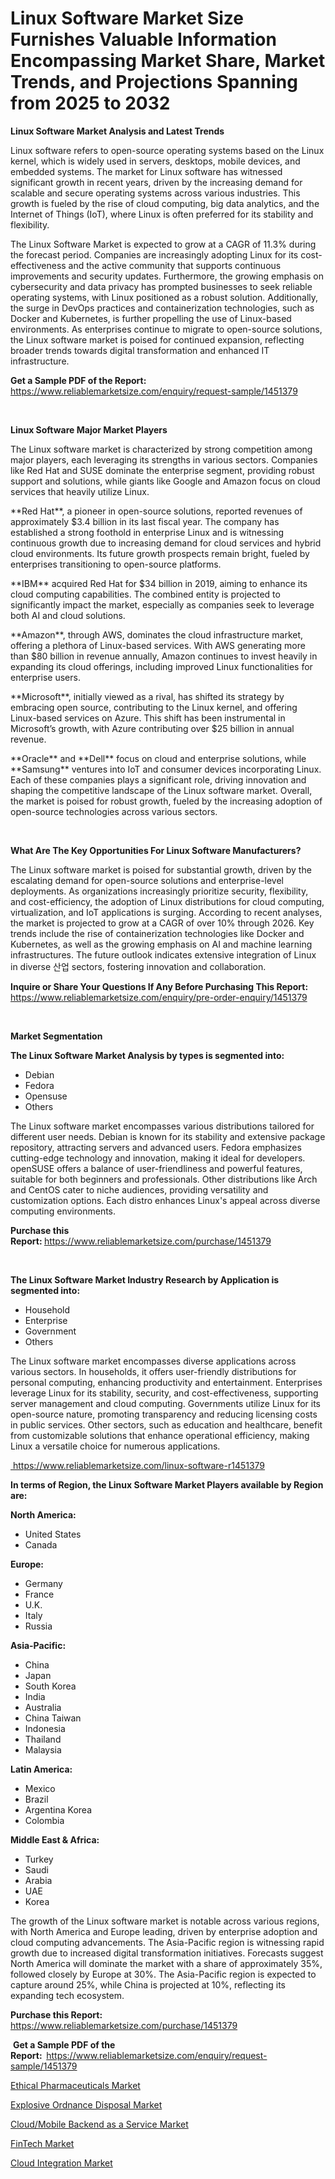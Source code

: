 <p><h1>Linux Software Market Size Furnishes Valuable Information Encompassing Market Share, Market Trends, and Projections Spanning from 2025 to 2032</h1></p><p><strong>Linux Software Market Analysis and Latest Trends</strong></p>
<p><p>Linux software refers to open-source operating systems based on the Linux kernel, which is widely used in servers, desktops, mobile devices, and embedded systems. The market for Linux software has witnessed significant growth in recent years, driven by the increasing demand for scalable and secure operating systems across various industries. This growth is fueled by the rise of cloud computing, big data analytics, and the Internet of Things (IoT), where Linux is often preferred for its stability and flexibility.</p><p>The Linux Software Market is expected to grow at a CAGR of 11.3% during the forecast period. Companies are increasingly adopting Linux for its cost-effectiveness and the active community that supports continuous improvements and security updates. Furthermore, the growing emphasis on cybersecurity and data privacy has prompted businesses to seek reliable operating systems, with Linux positioned as a robust solution. Additionally, the surge in DevOps practices and containerization technologies, such as Docker and Kubernetes, is further propelling the use of Linux-based environments. As enterprises continue to migrate to open-source solutions, the Linux software market is poised for continued expansion, reflecting broader trends towards digital transformation and enhanced IT infrastructure.</p></p>
<p><strong>Get a Sample PDF of the Report:&nbsp;</strong> <a href="https://www.reliablemarketsize.com/enquiry/request-sample/1451379?utm_campaign=1167&utm_medium=2&utm_source=Github&utm_content=ia&utm_term=09032025&utm_id=linux-software">https://www.reliablemarketsize.com/enquiry/request-sample/1451379</a></p>
<p>&nbsp;</p>
<p><strong>Linux Software Major Market Players</strong></p>
<p><p>The Linux software market is characterized by strong competition among major players, each leveraging its strengths in various sectors. Companies like Red Hat and SUSE dominate the enterprise segment, providing robust support and solutions, while giants like Google and Amazon focus on cloud services that heavily utilize Linux.</p><p>**Red Hat**, a pioneer in open-source solutions, reported revenues of approximately $3.4 billion in its last fiscal year. The company has established a strong foothold in enterprise Linux and is witnessing continuous growth due to increasing demand for cloud services and hybrid cloud environments. Its future growth prospects remain bright, fueled by enterprises transitioning to open-source platforms.</p><p>**IBM** acquired Red Hat for $34 billion in 2019, aiming to enhance its cloud computing capabilities. The combined entity is projected to significantly impact the market, especially as companies seek to leverage both AI and cloud solutions.</p><p>**Amazon**, through AWS, dominates the cloud infrastructure market, offering a plethora of Linux-based services. With AWS generating more than $80 billion in revenue annually, Amazon continues to invest heavily in expanding its cloud offerings, including improved Linux functionalities for enterprise users.</p><p>**Microsoft**, initially viewed as a rival, has shifted its strategy by embracing open source, contributing to the Linux kernel, and offering Linux-based services on Azure. This shift has been instrumental in Microsoft’s growth, with Azure contributing over $25 billion in annual revenue.</p><p>**Oracle** and **Dell** focus on cloud and enterprise solutions, while **Samsung** ventures into IoT and consumer devices incorporating Linux. Each of these companies plays a significant role, driving innovation and shaping the competitive landscape of the Linux software market. Overall, the market is poised for robust growth, fueled by the increasing adoption of open-source technologies across various sectors.</p></p>
<p>&nbsp;</p>
<p><strong>What Are The Key Opportunities For Linux Software Manufacturers?</strong></p>
<p><p>The Linux software market is poised for substantial growth, driven by the escalating demand for open-source solutions and enterprise-level deployments. As organizations increasingly prioritize security, flexibility, and cost-efficiency, the adoption of Linux distributions for cloud computing, virtualization, and IoT applications is surging. According to recent analyses, the market is projected to grow at a CAGR of over 10% through 2026. Key trends include the rise of containerization technologies like Docker and Kubernetes, as well as the growing emphasis on AI and machine learning infrastructures. The future outlook indicates extensive integration of Linux in diverse 산업 sectors, fostering innovation and collaboration.</p></p>
<p><strong>Inquire or Share Your Questions If Any Before Purchasing This Report:</strong> <a href="https://www.reliablemarketsize.com/enquiry/pre-order-enquiry/1451379?utm_campaign=1167&utm_medium=2&utm_source=Github&utm_content=ia&utm_term=09032025&utm_id=linux-software">https://www.reliablemarketsize.com/enquiry/pre-order-enquiry/1451379</a></p>
<p>&nbsp;</p>
<p><strong>Market Segmentation</strong></p>
<p><strong>The Linux Software Market Analysis by types is segmented into:</strong></p>
<p><ul><li>Debian</li><li>Fedora</li><li>Opensuse</li><li>Others</li></ul></p>
<p><p>The Linux software market encompasses various distributions tailored for different user needs. Debian is known for its stability and extensive package repository, attracting servers and advanced users. Fedora emphasizes cutting-edge technology and innovation, making it ideal for developers. openSUSE offers a balance of user-friendliness and powerful features, suitable for both beginners and professionals. Other distributions like Arch and CentOS cater to niche audiences, providing versatility and customization options. Each distro enhances Linux's appeal across diverse computing environments.</p></p>
<p><strong>Purchase this Report:&nbsp;</strong><a href="https://www.reliablemarketsize.com/purchase/1451379?utm_campaign=1167&utm_medium=2&utm_source=Github&utm_content=ia&utm_term=09032025&utm_id=linux-software">https://www.reliablemarketsize.com/purchase/1451379</a></p>
<p>&nbsp;</p>
<p><strong>The Linux Software Market Industry Research by Application is segmented into:</strong></p>
<p><ul><li>Household</li><li>Enterprise</li><li>Government</li><li>Others</li></ul></p>
<p><p>The Linux software market encompasses diverse applications across various sectors. In households, it offers user-friendly distributions for personal computing, enhancing productivity and entertainment. Enterprises leverage Linux for its stability, security, and cost-effectiveness, supporting server management and cloud computing. Governments utilize Linux for its open-source nature, promoting transparency and reducing licensing costs in public services. Other sectors, such as education and healthcare, benefit from customizable solutions that enhance operational efficiency, making Linux a versatile choice for numerous applications.</p></p>
<p><a href="https://www.reliablemarketsize.com/linux-software-r1451379?utm_campaign=1167&utm_medium=2&utm_source=Github&utm_content=ia&utm_term=09032025&utm_id=linux-software">&nbsp;https://www.reliablemarketsize.com/linux-software-r1451379</a></p>
<p><strong>In terms of Region, the Linux Software Market Players available by Region are:</strong></p>
<p>
    <p> <strong> North America: </strong>
        <ul>
            <li>United States</li>
            <li>Canada</li>
        </ul>
        </p> 
    <p> <strong> Europe: </strong>
        <ul>
            <li>Germany</li>
            <li>France</li>
            <li>U.K.</li>
            <li>Italy</li>
            <li>Russia</li>
        </ul>
        </p> 
    <p> <strong> Asia-Pacific: </strong>
        <ul>
            <li>China</li>
            <li>Japan</li>
            <li>South Korea</li>
            <li>India</li>
            <li>Australia</li>
            <li>China Taiwan</li>
            <li>Indonesia</li>
            <li>Thailand</li>
            <li>Malaysia</li>
        </ul>
        </p> 
    <p> <strong> Latin America: </strong>
        <ul>
            <li>Mexico</li>
            <li>Brazil</li>
            <li>Argentina Korea</li>
            <li>Colombia</li>
        </ul>
        </p> 
    <p> <strong> Middle East & Africa: </strong>
        <ul>
            <li>Turkey</li>
            <li>Saudi</li>
            <li>Arabia</li>
            <li>UAE</li>
            <li>Korea</li>
        </ul>
    </p>
    </p>
<p><p>The growth of the Linux software market is notable across various regions, with North America and Europe leading, driven by enterprise adoption and cloud computing advancements. The Asia-Pacific region is witnessing rapid growth due to increased digital transformation initiatives. Forecasts suggest North America will dominate the market with a share of approximately 35%, followed closely by Europe at 30%. The Asia-Pacific region is expected to capture around 25%, while China is projected at 10%, reflecting its expanding tech ecosystem.</p></p>
<p><strong>Purchase this Report: </strong><a href="https://www.reliablemarketsize.com/purchase/1451379?utm_campaign=1167&utm_medium=2&utm_source=Github&utm_content=ia&utm_term=09032025&utm_id=linux-software">https://www.reliablemarketsize.com/purchase/1451379</a></p>
<p>&nbsp;<strong>Get a Sample PDF of the Report:&nbsp;&nbsp;</strong><a href="https://www.reliablemarketsize.com/enquiry/request-sample/1451379?utm_campaign=1167&utm_medium=2&utm_source=Github&utm_content=ia&utm_term=09032025&utm_id=linux-software">https://www.reliablemarketsize.com/enquiry/request-sample/1451379</a></p>
<p><strong></strong></p>
<p><p><a href="https://github.com/aslinalirey9/Market-Research-Report-List-1/blob/main/ethical-pharmaceuticals-market.md?utm_campaign=1167&utm_medium=2&utm_source=Github&utm_content=ia&utm_term=09032025&utm_id=linux-software">Ethical Pharmaceuticals Market</a></p><p><a href="https://github.com/ocambdidarhz/Market-Research-Report-List-1/blob/main/explosive-ordnance-disposal-market.md?utm_campaign=1167&utm_medium=2&utm_source=Github&utm_content=ia&utm_term=09032025&utm_id=linux-software">Explosive Ordnance Disposal Market</a></p><p><a href="https://github.com/ajegiobitsa/Market-Research-Report-List-1/blob/main/cloudmobile-backend-as-a-service-market.md?utm_campaign=1167&utm_medium=2&utm_source=Github&utm_content=ia&utm_term=09032025&utm_id=linux-software">Cloud/Mobile Backend as a Service Market</a></p><p><a href="https://github.com/arifasabeygb/Market-Research-Report-List-1/blob/main/fintech-market.md?utm_campaign=1167&utm_medium=2&utm_source=Github&utm_content=ia&utm_term=09032025&utm_id=linux-software">FinTech Market</a></p><p><a href="https://github.com/oshodikurc/Market-Research-Report-List-1/blob/main/cloud-integration-market.md?utm_campaign=1167&utm_medium=2&utm_source=Github&utm_content=ia&utm_term=09032025&utm_id=linux-software">Cloud Integration Market</a></p></p>